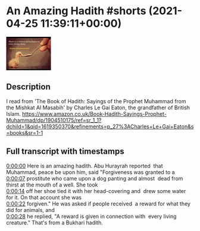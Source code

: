 # An Amazing Hadith #shorts (2021-04-25 11:39:11+00:00)

![alt An Amazing Hadith #shorts](Pe85qKjBDjg.jpg "An Amazing Hadith #shorts")

## Description

I read from 'The Book of Hadith: Sayings of the Prophet Muhammad from the Mishkat Al Masabih' by Charles Le Gai Eaton, the grandfather of British Islam. 
https://www.amazon.co.uk/Book-Hadith-Sayings-Prophet-Muhammad/dp/1904510175/ref=sr_1_1?dchild=1&qid=1619350370&refinements=p_27%3ACharles+Le+Gai+Eaton&s=books&sr=1-1



## Full transcript with timestamps

[0:00:00](https://youtu.be/Pe85qKjBDjg?t=0) Here is an amazing hadith. Abu Hurayrah reported 
that Muhammad, peace be upon him, said "Forgiveness was granted to a    
[0:00:07](https://youtu.be/Pe85qKjBDjg?t=7) prostitute who came upon a dog panting and almost 
dead from thirst at the mouth of a well. She took    
[0:00:14](https://youtu.be/Pe85qKjBDjg?t=14) off her shoe tied it with her head-covering and 
drew some water for it. On that account she was    
[0:00:22](https://youtu.be/Pe85qKjBDjg?t=22) forgiven." He was asked if people received 
a reward for what they did for animals, and    
[0:00:28](https://youtu.be/Pe85qKjBDjg?t=28) he replied, "A reward is given in connection with 
every living creature." That's from a Bukhari hadith.   
